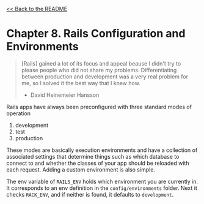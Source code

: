 [&lt;&lt; Back to the README](README.md)

# Chapter 8. Rails Configuration and Environments

> [Rails] gained a lot of its focus and appeal beause I didn't try to please
> people who did not share my problems. Differentiating between production and
> development was a very real problem for me, so I solved it the best way that
> I knew how.
>  - David Heinemeier Hansson

Rails apps have always been preconfigured with three standard modes of operation

1. development
1. test
1. production

These modes are basically execution environments and have a collection of
associated settings that determine things such as which database to connect to
and whether the classes of your app should be reloaded with each request. Adding
a custom environment is also simple.

The env variable of `RAILS_ENV` holds which environment you are currently in.
It corresponds to an env definition in the `config/environments` folder. Next
it checks `RACK_ENV`, and if neither is found, it defaults to `development`.
